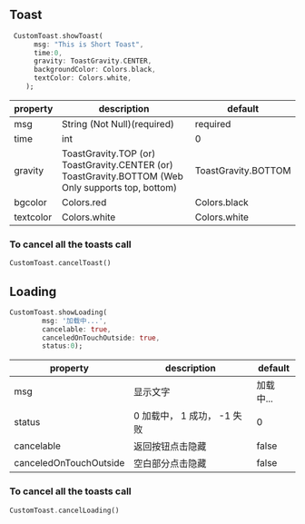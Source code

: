 ## Toast

```dart
 CustomToast.showToast(
      msg: "This is Short Toast",
      time:0,
      gravity: ToastGravity.CENTER,
      backgroundColor: Colors.black,
      textColor: Colors.white,
    );
```

| property        | description                                                        | default    |
| --------------- | ------------------------------------------------------------------ |------------|
| msg             | String (Not Null)(required)                                        |required    |
| time     | int                |0 |
| gravity         | ToastGravity.TOP (or) ToastGravity.CENTER (or) ToastGravity.BOTTOM (Web Only supports top, bottom) | ToastGravity.BOTTOM    |
| bgcolor         | Colors.red                                                         |Colors.black    |
| textcolor       | Colors.white                                                       |Colors.white    |

### To cancel all the toasts call

```dart
CustomToast.cancelToast()
```


## Loading

```dart
CustomToast.showLoading(
        msg: '加载中...', 
        cancelable: true, 
        canceledOnTouchOutside: true, 
        status:0);
```

| property        | description                                                        | default    |
| --------------- | ------------------------------------------------------------------ |------------|
| msg             | 显示文字                                      |加载中...    |
| status         | 0 加载中， 1 成功， -1 失败 | 0  |
| cancelable         | 返回按钮点击隐藏                                                     |false    |
| canceledOnTouchOutside       | 空白部分点击隐藏                                                      |false  |

### To cancel all the toasts call

```dart
CustomToast.cancelLoading()
```
